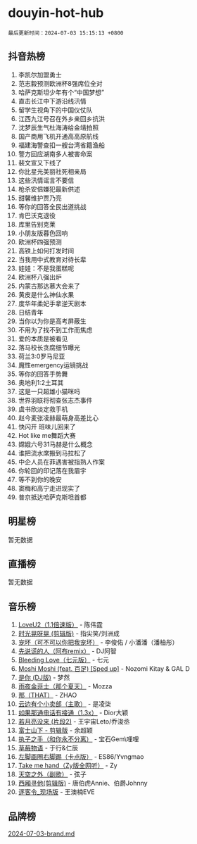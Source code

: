 # douyin-hot-hub

`最后更新时间：2024-07-03 15:15:13 +0800`

## 抖音热榜

1. 李凯尔加盟勇士
1. 范志毅预测欧洲杯8强席位全对
1. 哈萨克斯坦少年有个“中国梦想”
1. 直击长江中下游沿线汛情
1. 留学生视角下的中国仪仗队
1. 江西九江号召在外乡亲回乡抗洪
1. 沈梦辰生气杜海涛给金靖拍照
1. 国产商用飞机开通高高原航线
1. 福建海警查扣一艘台湾省籍渔船
1. 警方回应湖南多人被害命案
1. 裴文宣又下线了
1. 你比星光美丽社死相亲局
1. 这些汛情谣言不要信
1. 枪杀安倍嫌犯最新供述
1. 甜馨维护贾乃亮
1. 等你的回答全民出道挑战
1. 肯巴沃克退役
1. 库里告别克莱
1. 小朋友版暮色回响
1. 欧洲杯四强预测
1. 高铁上如何打发时间
1. 当我用中式教育对待长辈
1. 娃娃：不是我蛋糕呢
1. 欧洲杯八强出炉
1. 内蒙古那达慕大会来了
1. 黄皮是什么神仙水果
1. 度华年柔妃手拿逆天剧本
1. 日结青年
1. 当你以为你是高考屏蔽生
1. 不用为了找不到工作而焦虑
1. 爱的本质是被看见
1. 落马校长贪腐细节曝光
1. 荷兰3:0罗马尼亚
1. 魔性emergency运镜挑战
1. 等你的回答手势舞
1. 奥地利1:2土耳其
1. 这是一只超雄小猫咪吗
1. 世界羽联将彻查张志杰事件
1. 虞书欣淡定救手机
1. 赵今麦张凌赫最萌身高差比心
1. 快闪开 班味儿回来了
1. Hot like me舞蹈大赛
1. 嫦娥六号31马赫是什么概念
1. 谁把流水席搬到马拉松了
1. 中企人员在菲遇害被指熟人作案
1. 你轮回的印记落在我眉宇
1. 等不到你的晚安
1. 窦梅和高宁走进现实了
1. 普京抵达哈萨克斯坦首都

## 明星榜

暂无数据

## 直播榜

暂无数据

## 音乐榜

1. [LoveU2（1.1倍速版）](https://sf5-hl-cdn-tos.douyinstatic.com/obj/tos-cn-ve-2774/oQMeDffLaEmgMwgCOEMAFCI6INzoFPgWdD0rsa) - 陈伟霆
1. [时光晃呀晃 (剪辑版)](https://sf5-hl-cdn-tos.douyinstatic.com/obj/tos-cn-ve-2774/o8ACeQem3gwI1x3GIYGAfKG0LJebKFRJDwRwyW) - 指尖笑/刘洲成
1. [宠坏（可不可以你把我宠坏）](https://sf3-cdn-tos.douyinstatic.com/obj/tos-cn-ve-2774/ocWI8ft2gd0rAfXKzvKGeMQM6fVLTLfA8UJzwl) - 李俊佑 / 小潘潘（潘柚彤）
1. [先说谎的人（阿布remix）](https://sf5-hl-cdn-tos.douyinstatic.com/obj/tos-cn-ve-2774/owQtOFmAzBgxBKDOYfeCTQTgE9cDORrOQqmCZy) - DJ阿智
1. [Bleeding Love（七元版）](https://sf3-cdn-tos.douyinstatic.com/obj/tos-cn-ve-2774/oEgC9eZFHQ1MfSRnrfkzFp8AayDWqAQMABBgUs) - 七元
1. [Moshi Moshi (feat. 百足) [Sped up]](https://sf5-hl-cdn-tos.douyinstatic.com/obj/tos-cn-ve-2774/ocCPFQcXJLeroaIdQLIGAoeeYM3OAUYGDguHXz) - Nozomi Kitay & GAL D
1. [是你 (DJ版)](https://sf3-cdn-tos.douyinstatic.com/obj/tos-cn-ve-2774/1ec766e572b34c42853ce6315d426850) - 梦然
1. [雨夜金菲士（那个夏天）](https://sf5-hl-cdn-tos.douyinstatic.com/obj/tos-cn-ve-2774/osPmPLDWQBBE2Z6bftCgYwkFaF4pEYEneXaZQs) - Mozza
1. [那（THAT）](https://sf5-hl-cdn-tos.douyinstatic.com/obj/tos-cn-ve-2774/oIIWGeBZCnlGx9tl0gFlCfwlQbj7QWAD8HYAGg) - ZHAO
1. [云边有个小卖部（主歌）](https://sf3-cdn-tos.douyinstatic.com/obj/tos-cn-ve-2774/okvgzOZylLA4WYUHkAhpy5DrCiqAmBjiMIkJp) - 是凌柒
1. [如果那通电话有接通（1.3x）](https://sf3-cdn-tos.douyinstatic.com/obj/tos-cn-ve-2774/ocJeJKhUhAJG8EYZiEFfGFAPkD3beMQ5mwDv1e) - Dior大颖
1. [若月亮没来 (片段2)](https://sf6-cdn-tos.douyinstatic.com/obj/tos-cn-ve-2774/ocQavLLjkCOeDxGyYeIMGgNAIwJ0QXE1Ve3Fzv) - 王宇宙Leto/乔浚丞
1. [富士山下 - 剪辑版](https://sf5-hl-cdn-tos.douyinstatic.com/obj/tos-cn-ve-2774/o4QGmeUZhQXvtC5BDkogeQni8WbdCBUJEYI12v) - 余超颖
1. [执子之手（和你永不分离）](https://sf3-cdn-tos.douyinstatic.com/obj/tos-cn-ve-2774/oU4mUWISThYfqtA61VOl8PAQGeK2LGGQfFCZfY) - 宝石Gem\哩哩
1. [草莓物语](https://sf5-hl-cdn-tos.douyinstatic.com/obj/tos-cn-ve-2774/okynhJ7jEAIIZBfsLgYMEI8QC3WbQNN66RKzhT) - 于行&仁辰
1. [左脚画圈右脚踢（卡点版）](https://sf5-hl-cdn-tos.douyinstatic.com/obj/tos-cn-ve-2774/oAoAIr8BJv8B7W4CEBMsaSfDWrAiF4izwIDMJg) - ES86/Yvngmao
1. [Take me hand（Zy版全网听）](https://sf5-hl-cdn-tos.douyinstatic.com/obj/tos-cn-ve-2774/owyUoUuVpA1I7BiszAYMSqbGseWQw8P7Ea2BiR) - Zy
1. [天空之外（副歌）](https://sf5-hl-cdn-tos.douyinstatic.com/obj/tos-cn-ve-2774/oAYn0BTp8jS8iSyZSHMUWAikyvAWI1c7aiJTr) - 弦子
1. [西厢寻他(剪辑版)](https://sf5-hl-cdn-tos.douyinstatic.com/obj/tos-cn-ve-2774/oUsAVfAQKlRNxEv5qxvIB8o5qmIWUcXbzJKJhw) - 唐伯虎Annie、伯爵Johnny
1. [逐客令_现场版](https://sf5-hl-cdn-tos.douyinstatic.com/obj/tos-cn-ve-2774/okjvqFftEMAIgLPvI8f4MT5CZVyxmDQdBOwjBv) - 王澳楠EVE

## 品牌榜

[2024-07-03-brand.md](2024-07-03-brand.md)
